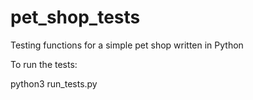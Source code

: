 # pet_shop_tests
Testing functions for a simple pet shop written in Python

To run the tests:

python3 run_tests.py
